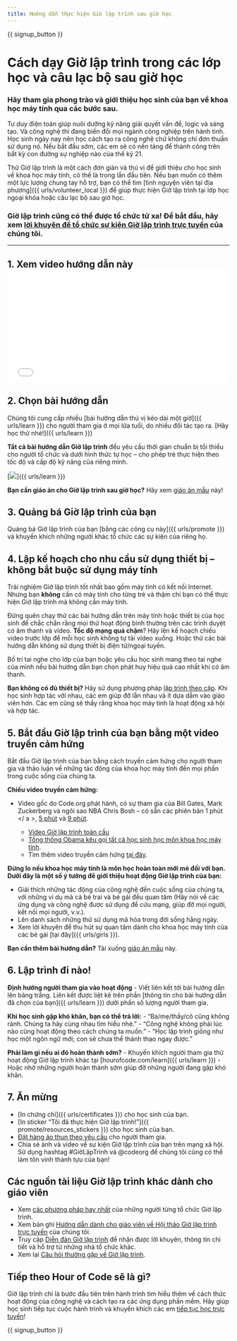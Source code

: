```yaml
---
title: Hướng dẫn thực hiện Giờ lập trình sau giờ học
---
```


{{ signup_button }}

# Cách dạy Giờ lập trình trong các lớp học và câu lạc bộ sau giờ học

### Hãy tham gia phong trào và giới thiệu học sinh của bạn về khoa học máy tính qua các bước sau.

Tư duy điện toán giúp nuôi dưỡng kỹ năng giải quyết vấn đề, logic và sáng tạo. Và công nghệ thì đang biến đổi mọi ngành công nghiệp trên hành tinh. Học sinh ngày nay nên học cách tạo ra công nghệ chứ không chỉ đơn thuần sử dụng nó. Nếu bắt đầu sớm, các em sẽ có nền tảng để thành công trên bất kỳ con đường sự nghiệp nào của thế kỷ 21.

Thử Giờ lập trình là một cách đơn giản và thú vị để giới thiệu cho học sinh về khoa học máy tính, có thể là trong lần đầu tiên. Nếu bạn muốn có thêm một lực lượng chung tay hỗ trợ, bạn có thể tìm [tình nguyện viên tại địa phương]({{ urls/volunteer_local }}) để giúp thực hiện Giờ lập trình tại lớp học ngoại khóa hoặc câu lạc bộ sau giờ học.

### Giờ lập trình cũng có thể được tổ chức từ xa! Để bắt đầu, hãy xem [lời khuyên để tổ chức sự kiện Giờ lập trình trực tuyến](https://hourofcode.com/us/how-to/virtual) của chúng tôi.

* * *

## 1. Xem video hướng dẫn này <iframe width="500" height="255" src="//www.youtube.com/embed/SrnvvWDm73k" frameborder="0" allowfullscreen mark="crwd-mark"></iframe> 

## 2. Chọn bài hướng dẫn

Chúng tôi cung cấp nhiều [bài hướng dẫn thú vị kéo dài một giờ]({{ urls/learn }}) cho người tham gia ở mọi lứa tuổi, do nhiều đối tác tạo ra. [Hãy học thử nhé!]({{ urls/learn }})

**Tất cả bài hướng dẫn Giờ lập trình** đều yêu cầu thời gian chuẩn bị tối thiểu cho người tổ chức và dưới hình thức tự học – cho phép trẻ thực hiện theo tốc độ và cấp độ kỹ năng của riêng mình.

[![](/images/fit-700/tutorials.png)]({{ urls/learn }})

**Bạn cần giáo án cho Giờ lập trình sau giờ học?** Hãy xem [giáo án mẫu](/files/AfterschoolEducatorLessonPlanOutline.docx) này!

## 3. Quảng bá Giờ lập trình của bạn

Quảng bá Giờ lập trình của bạn [bằng các công cụ này]({{ urls/promote }}) và khuyến khích những người khác tổ chức các sự kiện của riêng họ.

## 4. Lập kế hoạch cho nhu cầu sử dụng thiết bị – không bắt buộc sử dụng máy tính

Trải nghiệm Giờ lập trình tốt nhất bao gồm máy tính có kết nối Internet. Nhưng bạn **không** cần có máy tính cho từng trẻ và thậm chí bạn có thể thực hiện Giờ lập trình mà không cần máy tính.

Đừng quên chạy thử các bài hướng dẫn trên máy tính hoặc thiết bị của học sinh để chắc chắn rằng mọi thứ hoạt động bình thường trên các trình duyệt có âm thanh và video. **Tốc độ mạng quá chậm**? Hãy lên kế hoạch chiếu video trước lớp để mỗi học sinh không tự tải video xuống. Hoặc thử các bài hướng dẫn không sử dụng thiết bị điện tử/ngoại tuyến.

Bố trí tai nghe cho lớp của bạn hoặc yêu cầu học sinh mang theo tai nghe của mình nếu bài hướng dẫn bạn chọn phát huy hiệu quả cao nhất khi có âm thanh.

**Bạn không có đủ thiết bị?** Hãy sử dụng phương pháp [lập trình theo cặp](https://www.youtube.com/watch?v=vgkahOzFH2Q). Khi học sinh hợp tác với nhau, các em giúp đỡ lẫn nhau và ít dựa dẫm vào giáo viên hơn. Các em cũng sẽ thấy rằng khoa học máy tính là hoạt động xã hội và hợp tác.

## 5. Bắt đầu Giờ lập trình của bạn bằng một video truyền cảm hứng

Bắt đầu Giờ lập trình của bạn bằng cách truyền cảm hứng cho người tham gia và thảo luận về những tác động của khoa học máy tính đến mọi phần trong cuộc sống của chúng ta.

**Chiếu video truyền cảm hứng:**

- Video gốc do Code.org phát hành, có sự tham gia của Bill Gates, Mark Zuckerberg và ngôi sao NBA Chris Bosh – có sẵn các phiên bản 1 phút </ a >, [5 phút](https://www.youtube.com/watch?v=nKIu9yen5nc) và [9 phút](https://www.youtube.com/watch?v=dU1xS07N-FA).</li> 
    
    - [Video Giờ lập trình toàn cầu](https://www.youtube.com/watch?v=KsOIlDT145A)
    - [Tổng thống Obama kêu gọi tất cả học sinh học môn khoa học máy tính](https://www.youtube.com/watch?v=6XvmhE1J9PY).
    - Tìm thêm video truyền cảm hứng [tại đây](https://www.youtube.com/playlist?list=PLzdnOPI1iJNfpD8i4Sx7U0y2MccnrNZuP).</ul> 
    
    **Đừng lo nếu khoa học máy tính là môn học hoàn toàn mới mẻ đối với bạn. Dưới đây là một số ý tưởng để giới thiệu hoạt động Giờ lập trình của bạn:**
    
    - Giải thích những tác động của công nghệ đến cuộc sống của chúng ta, với những ví dụ mà cả bé trai và bé gái đều quan tâm (Hãy nói về các ứng dụng và công nghệ được sử dụng để cứu mạng, giúp đỡ mọi người, kết nối mọi người, v.v.).
    - Lên danh sách những thứ sử dụng mã hóa trong đời sống hằng ngày.
    - Xem lời khuyên để thu hút sự quan tâm dành cho khoa học máy tính của các bé gái [tại đây]({{ urls/girls }}).
    
    **Bạn cần thêm bài hướng dẫn?** Tải xuống [giáo án mẫu](/files/AfterschoolEducatorLessonPlanOutline.docx) này.
    
    ## 6. Lập trình đi nào!
    
    **Định hướng người tham gia vào hoạt động** - Viết liên kết tới bài hướng dẫn lên bảng trắng. Liên kết được liệt kê trên phần [thông tin cho bài hướng dẫn đã chọn của bạn]({{ urls/learn }}) dưới phần số lượng người tham gia.
    
    **Khi học sinh gặp khó khăn, bạn có thể trả lời:** - “Ba/mẹ/thầy/cô cũng không rành. Chúng ta hãy cùng nhau tìm hiểu nhé.” - “Công nghệ không phải lúc nào cũng hoạt động theo cách chúng ta muốn.” - “Học lập trình giống như học một ngôn ngữ mới; con sẽ chưa thể thành thạo ngay được.”
    
    **Phải làm gì nếu ai đó hoàn thành sớm?** - Khuyến khích người tham gia thử hoạt động Giờ lập trình khác tại [hourofcode.com/learn]({{ urls/learn }}) - Hoặc nhờ những người hoàn thành sớm giúp đỡ những người đang gặp khó khăn.
    
    ## 7. Ăn mừng
    
    - [In chứng chỉ]({{ urls/certificates }}) cho học sinh của bạn.
    - [In sticker “Tôi đã thực hiện Giờ lập trình!”]({{ promote/resources_stickers }}) cho học sinh của bạn.
    - [Đặt hàng áo thun theo yêu cầu](http://blog.code.org/post/132608499493/hour-of-code-shirts-and-more) cho người tham gia.
    - Chia sẻ ảnh và video về sự kiện Giờ lập trình của bạn trên mạng xã hội. Sử dụng hashtag #GiờLậpTrình và @codeorg để chúng tôi cũng có thể làm tôn vinh thành tựu của bạn!
    
    ## Các nguồn tài liệu Giờ lập trình khác dành cho giáo viên
    
    - Xem [các phương pháp hay nhất](http://www.slideshare.net/TeachCode/hour-of-code-best-practices-for-successful-educators-51273466) của những người từng tổ chức Giờ lập trình.
    - Xem bản ghi [Hướng dẫn dành cho giáo viên về Hội thảo Giờ lập trình trực tuyến](https://youtu.be/EJeMeSW2-Mw) của chúng tôi.
    - Truy cập [Diễn đàn Giờ lập trình](http://forum.code.org/c/plc/hour-of-code) để nhận được lời khuyên, thông tin chi tiết và hỗ trợ từ những nhà tổ chức khác.
    - Xem lại [Câu hỏi thường gặp về Giờ lập trình](https://support.code.org/hc/en-us/categories/200147083-Hour-of-Code).
    
    ## Tiếp theo Hour of Code sẽ là gì?
    
    Giờ lập trình chỉ là bước đầu tiên trên hành trình tìm hiểu thêm về cách thức hoạt động của công nghệ và cách tạo ra các ứng dụng phần mềm. Hãy giúp học sinh tiếp tục cuộc hành trình và khuyến khích các em [tiếp tục học trực tuyến](/beyond)!
    
    {{ signup_button }}